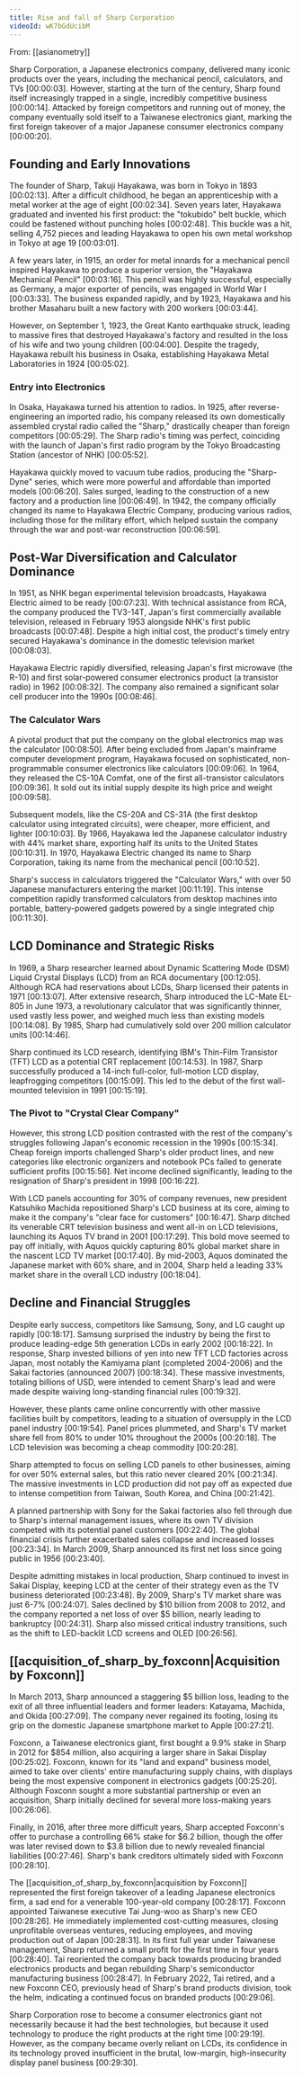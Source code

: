 ```yaml
---
title: Rise and fall of Sharp Corporation
videoId: wK7bGdUcibM
---
```


From: [[asianometry]] <br/> 

Sharp Corporation, a Japanese electronics company, delivered many iconic products over the years, including the mechanical pencil, calculators, and TVs <a class="yt-timestamp" data-t="00:00:03">[00:00:03]</a>. However, starting at the turn of the century, Sharp found itself increasingly trapped in a single, incredibly competitive business <a class="yt-timestamp" data-t="00:00:14">[00:00:14]</a>. Attacked by foreign competitors and running out of money, the company eventually sold itself to a Taiwanese electronics giant, marking the first foreign takeover of a major Japanese consumer electronics company <a class="yt-timestamp" data-t="00:00:20">[00:00:20]</a>.

## Founding and Early Innovations

The founder of Sharp, Takuji Hayakawa, was born in Tokyo in 1893 <a class="yt-timestamp" data-t="00:02:13">[00:02:13]</a>. After a difficult childhood, he began an apprenticeship with a metal worker at the age of eight <a class="yt-timestamp" data-t="00:02:34">[00:02:34]</a>. Seven years later, Hayakawa graduated and invented his first product: the "tokubido" belt buckle, which could be fastened without punching holes <a class="yt-timestamp" data-t="00:02:48">[00:02:48]</a>. This buckle was a hit, selling 4,752 pieces and leading Hayakawa to open his own metal workshop in Tokyo at age 19 <a class="yt-timestamp" data-t="00:03:01">[00:03:01]</a>.

A few years later, in 1915, an order for metal innards for a mechanical pencil inspired Hayakawa to produce a superior version, the "Hayakawa Mechanical Pencil" <a class="yt-timestamp" data-t="00:03:16">[00:03:16]</a>. This pencil was highly successful, especially as Germany, a major exporter of pencils, was engaged in World War I <a class="yt-timestamp" data-t="00:03:33">[00:03:33]</a>. The business expanded rapidly, and by 1923, Hayakawa and his brother Masaharu built a new factory with 200 workers <a class="yt-timestamp" data-t="00:03:44">[00:03:44]</a>.

However, on September 1, 1923, the Great Kanto earthquake struck, leading to massive fires that destroyed Hayakawa's factory and resulted in the loss of his wife and two young children <a class="yt-timestamp" data-t="00:04:00">[00:04:00]</a>. Despite the tragedy, Hayakawa rebuilt his business in Osaka, establishing Hayakawa Metal Laboratories in 1924 <a class="yt-timestamp" data-t="00:05:02">[00:05:02]</a>.

### Entry into Electronics

In Osaka, Hayakawa turned his attention to radios. In 1925, after reverse-engineering an imported radio, his company released its own domestically assembled crystal radio called the "Sharp," drastically cheaper than foreign competitors <a class="yt-timestamp" data-t="00:05:29">[00:05:29]</a>. The Sharp radio's timing was perfect, coinciding with the launch of Japan's first radio program by the Tokyo Broadcasting Station (ancestor of NHK) <a class="yt-timestamp" data-t="00:05:52">[00:05:52]</a>.

Hayakawa quickly moved to vacuum tube radios, producing the "Sharp-Dyne" series, which were more powerful and affordable than imported models <a class="yt-timestamp" data-t="00:06:20">[00:06:20]</a>. Sales surged, leading to the construction of a new factory and a production line <a class="yt-timestamp" data-t="00:06:49">[00:06:49]</a>. In 1942, the company officially changed its name to Hayakawa Electric Company, producing various radios, including those for the military effort, which helped sustain the company through the war and post-war reconstruction <a class="yt-timestamp" data-t="00:06:59">[00:06:59]</a>.

## Post-War Diversification and Calculator Dominance

In 1951, as NHK began experimental television broadcasts, Hayakawa Electric aimed to be ready <a class="yt-timestamp" data-t="00:07:23">[00:07:23]</a>. With technical assistance from RCA, the company produced the TV3-14T, Japan's first commercially available television, released in February 1953 alongside NHK's first public broadcasts <a class="yt-timestamp" data-t="00:07:48">[00:07:48]</a>. Despite a high initial cost, the product's timely entry secured Hayakawa's dominance in the domestic television market <a class="yt-timestamp" data-t="00:08:03">[00:08:03]</a>.

Hayakawa Electric rapidly diversified, releasing Japan's first microwave (the R-10) and first solar-powered consumer electronics product (a transistor radio) in 1962 <a class="yt-timestamp" data-t="00:08:32">[00:08:32]</a>. The company also remained a significant solar cell producer into the 1990s <a class="yt-timestamp" data-t="00:08:46">[00:08:46]</a>.

### The Calculator Wars

A pivotal product that put the company on the global electronics map was the calculator <a class="yt-timestamp" data-t="00:08:50">[00:08:50]</a>. After being excluded from Japan's mainframe computer development program, Hayakawa focused on sophisticated, non-programmable consumer electronics like calculators <a class="yt-timestamp" data-t="00:09:06">[00:09:06]</a>. In 1964, they released the CS-10A Comfat, one of the first all-transistor calculators <a class="yt-timestamp" data-t="00:09:36">[00:09:36]</a>. It sold out its initial supply despite its high price and weight <a class="yt-timestamp" data-t="00:09:58">[00:09:58]</a>.

Subsequent models, like the CS-20A and CS-31A (the first desktop calculator using integrated circuits), were cheaper, more efficient, and lighter <a class="yt-timestamp" data-t="00:10:03">[00:10:03]</a>. By 1966, Hayakawa led the Japanese calculator industry with 44% market share, exporting half its units to the United States <a class="yt-timestamp" data-t="00:10:31">[00:10:31]</a>. In 1970, Hayakawa Electric changed its name to Sharp Corporation, taking its name from the mechanical pencil <a class="yt-timestamp" data-t="00:10:52">[00:10:52]</a>.

Sharp's success in calculators triggered the "Calculator Wars," with over 50 Japanese manufacturers entering the market <a class="yt-timestamp" data-t="00:11:19">[00:11:19]</a>. This intense competition rapidly transformed calculators from desktop machines into portable, battery-powered gadgets powered by a single integrated chip <a class="yt-timestamp" data-t="00:11:30">[00:11:30]</a>.

## LCD Dominance and Strategic Risks

In 1969, a Sharp researcher learned about Dynamic Scattering Mode (DSM) Liquid Crystal Displays (LCD) from an RCA documentary <a class="yt-timestamp" data-t="00:12:05">[00:12:05]</a>. Although RCA had reservations about LCDs, Sharp licensed their patents in 1971 <a class="yt-timestamp" data-t="00:13:07">[00:13:07]</a>. After extensive research, Sharp introduced the LC-Mate EL-805 in June 1973, a revolutionary calculator that was significantly thinner, used vastly less power, and weighed much less than existing models <a class="yt-timestamp" data-t="00:14:08">[00:14:08]</a>. By 1985, Sharp had cumulatively sold over 200 million calculator units <a class="yt-timestamp" data-t="00:14:46">[00:14:46]</a>.

Sharp continued its LCD research, identifying IBM's Thin-Film Transistor (TFT) LCD as a potential CRT replacement <a class="yt-timestamp" data-t="00:14:53">[00:14:53]</a>. In 1987, Sharp successfully produced a 14-inch full-color, full-motion LCD display, leapfrogging competitors <a class="yt-timestamp" data-t="00:15:09">[00:15:09]</a>. This led to the debut of the first wall-mounted television in 1991 <a class="yt-timestamp" data-t="00:15:19">[00:15:19]</a>.

### The Pivot to "Crystal Clear Company"

However, this strong LCD position contrasted with the rest of the company's struggles following Japan's economic recession in the 1990s <a class="yt-timestamp" data-t="00:15:34">[00:15:34]</a>. Cheap foreign imports challenged Sharp's older product lines, and new categories like electronic organizers and notebook PCs failed to generate sufficient profits <a class="yt-timestamp" data-t="00:15:56">[00:15:56]</a>. Net income declined significantly, leading to the resignation of Sharp's president in 1998 <a class="yt-timestamp" data-t="00:16:22">[00:16:22]</a>.

With LCD panels accounting for 30% of company revenues, new president Katsuhiko Machida repositioned Sharp's LCD business at its core, aiming to make it the company's "clear face for customers" <a class="yt-timestamp" data-t="00:16:47">[00:16:47]</a>. Sharp ditched its venerable CRT television business and went all-in on LCD televisions, launching its Aquos TV brand in 2001 <a class="yt-timestamp" data-t="00:17:29">[00:17:29]</a>. This bold move seemed to pay off initially, with Aquos quickly capturing 80% global market share in the nascent LCD TV market <a class="yt-timestamp" data-t="00:17:40">[00:17:40]</a>. By mid-2003, Aquos dominated the Japanese market with 60% share, and in 2004, Sharp held a leading 33% market share in the overall LCD industry <a class="yt-timestamp" data-t="00:18:04">[00:18:04]</a>.

## Decline and Financial Struggles

Despite early success, competitors like Samsung, Sony, and LG caught up rapidly <a class="yt-timestamp" data-t="00:18:17">[00:18:17]</a>. Samsung surprised the industry by being the first to produce leading-edge 5th generation LCDs in early 2002 <a class="yt-timestamp" data-t="00:18:22">[00:18:22]</a>. In response, Sharp invested billions of yen into new TFT LCD factories across Japan, most notably the Kamiyama plant (completed 2004-2006) and the Sakai factories (announced 2007) <a class="yt-timestamp" data-t="00:18:34">[00:18:34]</a>. These massive investments, totaling billions of USD, were intended to cement Sharp's lead and were made despite waiving long-standing financial rules <a class="yt-timestamp" data-t="00:19:32">[00:19:32]</a>.

However, these plants came online concurrently with other massive facilities built by competitors, leading to a situation of oversupply in the LCD panel industry <a class="yt-timestamp" data-t="00:19:54">[00:19:54]</a>. Panel prices plummeted, and Sharp's TV market share fell from 80% to under 10% throughout the 2000s <a class="yt-timestamp" data-t="00:20:18">[00:20:18]</a>. The LCD television was becoming a cheap commodity <a class="yt-timestamp" data-t="00:20:28">[00:20:28]</a>.

Sharp attempted to focus on selling LCD panels to other businesses, aiming for over 50% external sales, but this ratio never cleared 20% <a class="yt-timestamp" data-t="00:21:34">[00:21:34]</a>. The massive investments in LCD production did not pay off as expected due to intense competition from Taiwan, South Korea, and China <a class="yt-timestamp" data-t="00:21:42">[00:21:42]</a>.

A planned partnership with Sony for the Sakai factories also fell through due to Sharp's internal management issues, where its own TV division competed with its potential panel customers <a class="yt-timestamp" data-t="00:22:40">[00:22:40]</a>. The global financial crisis further exacerbated sales collapse and increased losses <a class="yt-timestamp" data-t="00:23:34">[00:23:34]</a>. In March 2009, Sharp announced its first net loss since going public in 1956 <a class="yt-timestamp" data-t="00:23:40">[00:23:40]</a>.

Despite admitting mistakes in local production, Sharp continued to invest in Sakai Display, keeping LCD at the center of their strategy even as the TV business deteriorated <a class="yt-timestamp" data-t="00:23:48">[00:23:48]</a>. By 2009, Sharp's TV market share was just 6-7% <a class="yt-timestamp" data-t="00:24:07">[00:24:07]</a>. Sales declined by $10 billion from 2008 to 2012, and the company reported a net loss of over $5 billion, nearly leading to bankruptcy <a class="yt-timestamp" data-t="00:24:31">[00:24:31]</a>. Sharp also missed critical industry transitions, such as the shift to LED-backlit LCD screens and OLED <a class="yt-timestamp" data-t="00:26:56">[00:26:56]</a>.

## [[acquisition_of_sharp_by_foxconn|Acquisition by Foxconn]]

In March 2013, Sharp announced a staggering $5 billion loss, leading to the exit of all three influential leaders and former leaders: Katayama, Machida, and Okida <a class="yt-timestamp" data-t="00:27:09">[00:27:09]</a>. The company never regained its footing, losing its grip on the domestic Japanese smartphone market to Apple <a class="yt-timestamp" data-t="00:27:21">[00:27:21]</a>.

Foxconn, a Taiwanese electronics giant, first bought a 9.9% stake in Sharp in 2012 for $854 million, also acquiring a larger share in Sakai Display <a class="yt-timestamp" data-t="00:25:02">[00:25:02]</a>. Foxconn, known for its "land and expand" business model, aimed to take over clients' entire manufacturing supply chains, with displays being the most expensive component in electronics gadgets <a class="yt-timestamp" data-t="00:25:20">[00:25:20]</a>. Although Foxconn sought a more substantial partnership or even an acquisition, Sharp initially declined for several more loss-making years <a class="yt-timestamp" data-t="00:26:06">[00:26:06]</a>.

Finally, in 2016, after three more difficult years, Sharp accepted Foxconn's offer to purchase a controlling 66% stake for $6.2 billion, though the offer was later revised down to $3.8 billion due to newly revealed financial liabilities <a class="yt-timestamp" data-t="00:27:46">[00:27:46]</a>. Sharp's bank creditors ultimately sided with Foxconn <a class="yt-timestamp" data-t="00:28:10">[00:28:10]</a>.

The [[acquisition_of_sharp_by_foxconn|acquisition by Foxconn]] represented the first foreign takeover of a leading Japanese electronics firm, a sad end for a venerable 100-year-old company <a class="yt-timestamp" data-t="00:28:17">[00:28:17]</a>. Foxconn appointed Taiwanese executive Tai Jung-woo as Sharp's new CEO <a class="yt-timestamp" data-t="00:28:26">[00:28:26]</a>. He immediately implemented cost-cutting measures, closing unprofitable overseas ventures, reducing employees, and moving production out of Japan <a class="yt-timestamp" data-t="00:28:31">[00:28:31]</a>. In its first full year under Taiwanese management, Sharp returned a small profit for the first time in four years <a class="yt-timestamp" data-t="00:28:40">[00:28:40]</a>. Tai reoriented the company back towards producing branded electronics products and began rebuilding Sharp's semiconductor manufacturing business <a class="yt-timestamp" data-t="00:28:47">[00:28:47]</a>. In February 2022, Tai retired, and a new Foxconn CEO, previously head of Sharp's brand products division, took the helm, indicating a continued focus on branded products <a class="yt-timestamp" data-t="00:29:06">[00:29:06]</a>.

Sharp Corporation rose to become a consumer electronics giant not necessarily because it had the best technologies, but because it used technology to produce the right products at the right time <a class="yt-timestamp" data-t="00:29:19">[00:29:19]</a>. However, as the company became overly reliant on LCDs, its confidence in its technology proved insufficient in the brutal, low-margin, high-insecurity display panel business <a class="yt-timestamp" data-t="00:29:30">[00:29:30]</a>.